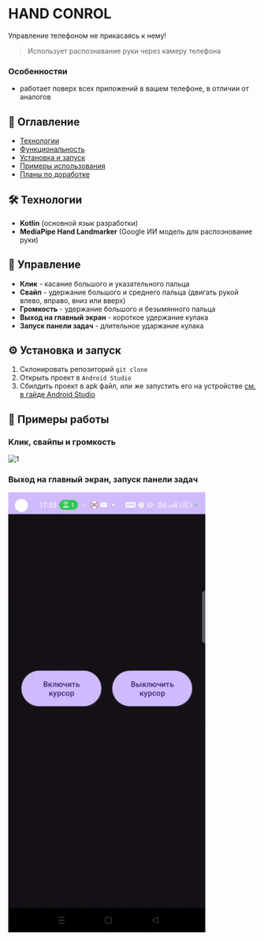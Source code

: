 
# HAND CONROL

Управление телефоном не прикасаясь к нему!

> Использует распознавание руки через камеру телефона

### Особенностяи

- работает поверх всех приложений в вашем телефоне, в отличии от аналогов

## 🔹 Оглавление

- [Технологии](#-технологии)
- [Функциональность](#-функциональность)  
- [Установка и запуск](#️-установка-и-запуск)  
- [Примеры использования](#-примеры-работы)  
- [Планы по доработке](#-планы-по-доработке)  

## 🛠 Технологии  

- **Kotlin** (основной язык разработки)
- **MediaPipe Hand Landmarker** (Google ИИ модель для распознование руки)

## 👋 Управление

- **Клик** - касание большого и указательного пальца
- **Свайп** - удержание большого и среднего пальца (двигать рукой влево, вправо, вниз или вверх)
- **Громкость** - удержание большого и безымянного пальца
- **Выход на главный экран** - короткое удержание кулака
- **Запуск панели задач** - длительное ударжание кулака 

## ⚙️ Установка и запуск

1. Склонировать репозиторий ``git clone ``
2. Открыть проект в ``Android Studio``
3. Сбилдить проект в apk файл, или же запустить его на устройстве [см. в гайде Android Studio](https://developer.android.com/studio/run/device?hl=ru)

## 📸 Примеры работы

### Клик, свайпы и громкость

![1](/misc/examplework1.gif)

### Выход на главный экран, запуск панели задач

![2](/misc/examplework2.gif)
